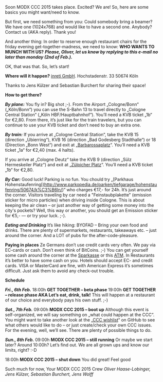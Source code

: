 Soon MODX CCC 2015 takes place. Excited? We are! So, here are some basics you might want/need to know.

But first, we need something from you: Could somebody bring a beamer? We have one (1024x768) and would like to have a second one. Anybody? Contact us (AKA reply). Thank you!

And another thing: In order to reserve enough restaurant chairs for the friday evening get-together-madness, we need to know:
**WHO WANTS TO MUNCH WITH US?**
***Please, Oliver, let us know by replying to this e-mail no later than monday (2nd of Feb.).***

OK, that was that. So, let’s start!


**Where will it happen?**
[inreti GmbH](www.github.com).
Hochstadenstr. 33
50674 Köln

Thanks to Jens Külzer and Sebastian Burchert for sharing their space!


**How to get there?**

***By plane:***
You fly in? Big shot ;-). From the Airport „Cologne/Bonn“ („Köln/Bonn“) you can use the S-Bahn 13 to travel directly to „Cologne Central Station“ („Köln HBF/Hauptbahnhof“). You’ll need a KVB ticket „1b“ for €2,80. From there, it’s just like for the train travelers, but you can continue to use your KVB ticket and don’t need to buy an extra one.

***By train:***
If you arrive at „Cologne Central Station“, take the KVB 15 (direction „Ubierring“), KVB 16 (direction „Bad Godesberg Stadthalle“) or 18 (Direction „Bonn West“) and exit at „[Barbarossaplatz](https://www.google.de/maps/place/K%C3%B6ln,+Barbarossaplatz/@50.9286,6.942737,17z/data=!3m1!4b1!4m2!3m1!1s0x47bf24559c206c5f:0xdd725fbe8127f8d1)“. You’ll need a KVB ticket „1a“ for €2,40 (max. 4 halts).

If you arrive at „Cologne Deutz“ take the KVB 9 (direction „Sülz Hermeskeiler Platz“) and exit at „[Zülpicher Platz](https://www.google.de/maps/place/K%C3%B6ln,+Z%C3%BClpicher+Platz/@50.931151,6.940769,17z/data=!3m1!4b1!4m2!3m1!1s0x47bf24ffe6e91a19:0x94a09d2246228ba8)“. You’ll need a KVB ticket „1b“ for €2,80.

***By Car:***
Good luck! Parking is no fun. You chould try „[Parkhaus Hohenstaufenring[(http://www.parkopedia.de/parken/tiefgarage/hohenstaufenring/50674/k%C3%B6ln/)“ who charges €17,- for 24h. It’s just around the corner.
Visitors traveling by car need a "Feinstaubplakette" (emission sticker for micro particles) when driving inside Cologne. This is about keeping the air clean – or just another way of getting some money into the city's pockets? Well, this way or another, you should get an Emission sticker for €5,-  — or try your luck. ;-).


***Eating and Drinking***
It’s like hiking: BYOFAD – Bring your own food and drinks. There are plenty of supermarkets, restaurants, takeaways etc. – just around the corner. And a LOT of pubs for the after-code-pleasure.


**Paying in places**
Ze Germans don’t use credit cards very often. We pay via EC-cards or cash. Don’t even think of BitCoins. ;-)
You can get yourself some cash around the corner at the [Sparkasse](https://www.google.de/maps/place/Sparkasse+K%C3%B6lnBonn+-+Gesch%C3%A4ftsstelle/@50.929102,6.9421981,16z/data=!4m5!1m2!2m1!1sbarbarossapltz+k%C3%B6ln+bank!3m1!1s0x0000000000000000:0x96655fd7b3a7f5d8) or this [ATM](https://www.google.de/maps/place/K%C3%B6lner+Bank+eG+-+Geldautomat+Rewe+Markt+Z%C3%BClpicher+Platz/@50.929102,6.9421981,16z/data=!4m5!1m2!2m1!1sbarbarossapltz+k%C3%B6ln+bank!3m1!1s0x0000000000000000:0x8075935c63b3c1a0). In Restaurants it’s better to have some cash on you.
Hotels should accept EC- and credit cards. VISA or MasterCard are fine, with American Express it’s sometimes difficult. Just ask them to avoid any check-out trouble.


**Schedule**

***Fri., 6th Feb.***
18:00h **GET TOGETHER – beta phase**
19:00h **GET TOGETHER – release phase AKA Let’s eat, drink, talk!**
This will happen at a restaurant of our choice and everybody pays his own stuff. ;-) 

***Sat., 7th Feb.***
09:00h **MODX CCC 2015 – boot up**
Although this event is self-organized, we will say something on  „what could happen at the CCC“. 
You might want to take another look at the „[CCC wishlist](https://github.com/modx-ccc-2015/whishlist)“ on GitHub to see what others would like to do – or just create/check your own CCC issues.
For the evening, well, we’ll see. There are plenty of possible things to do.

***Sun., 8th Feb.***
09:00h **MODX CCC 2015 – still running**
Or maybe we start later? Around 10:00h? Let’s find out. We are all grown ups and know our limits, right? :-D

18:00h **MODX CCC 2015 – shut down**
You did great! Feel good 


Such much for now,
Your
MODX CCC 2015 Crew
*Oliver Haase-Lobinger, Jens Külzer, Sebastian Burchert, Jens Wolff*
